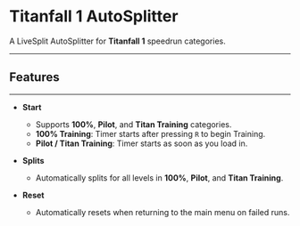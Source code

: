 # Titanfall 1 AutoSplitter

A LiveSplit AutoSplitter for **Titanfall 1** speedrun categories.

---

## Features

---

- **Start**
  - Supports **100%**, **Pilot**, and **Titan Training** categories.  
  - **100% Training**: Timer starts after pressing `R` to begin Training.  
  - **Pilot / Titan Training**: Timer starts as soon as you load in.  

- **Splits**
  - Automatically splits for all levels in **100%**, **Pilot**, and **Titan Training**.  

- **Reset**
  - Automatically resets when returning to the main menu on failed runs.  
